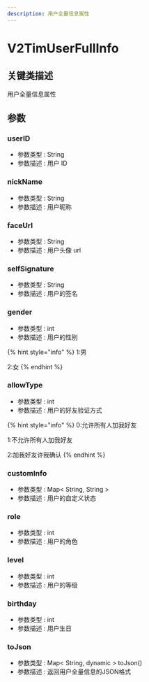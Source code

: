 ```yaml
---
description: 用户全量信息属性
---
```


# V2TimUserFullInfo

## 关键类描述

用户全量信息属性

## 参数

### userID

* 参数类型 : String
* 参数描述 : 用户 ID

### nickName

* 参数类型 : String
* 参数描述 : 用户昵称

### faceUrl

* 参数类型 : String
* 参数描述 : 用户头像 url

### selfSignature

* 参数类型 : String
* 参数描述 : 用户的签名

### gender

* 参数类型 : int
* 参数描述 : 用户的性别

{% hint style="info" %}
1:男

2:女
{% endhint %}

### allowType

* 参数类型 : int
* 参数描述 : 用户的好友验证方式

{% hint style="info" %}
0:允许所有人加我好友

1:不允许所有人加我好友

2:加我好友许我确认
{% endhint %}

### customInfo

* 参数类型 : Map< String, String >
* 参数描述 : 用户的自定义状态

### role

* 参数类型 : int
* 参数描述 : 用户的角色

### level

* 参数类型 : int
* 参数描述 : 用户的等级

### birthday

* 参数类型 : int
* 参数描述 : 用户生日

### toJson

* 参数类型 : Map< String, dynamic > toJson()
* 参数描述 : 返回用户全量信息的JSON格式
